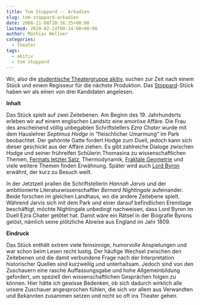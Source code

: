 ```yaml
---
title: Tom Stoppard -- Arkadien
slug: tom-stoppard-arkadien
date: 2008-11-08T20:16:25+00:00
lastmod: 2020-02-14T00:14:08+00:00
author: Mathias Wellner
categories:
  - theater
tags:
  - akitiv
  - tom stoppard
---
```

Wir, also die [studentische Theatergruppe akitiv](http://www.aki.ethz.ch/akitiv/), suchen zur Zeit nach einem Stück und einem Regisseur für die nächste Produktion. Das [Stoppard](http://de.wikipedia.org/wiki/Stoppard)-Stück haben wir als einen von drei Kandidaten angelesen.

**Inhalt**

Das Stück spielt auf zwei Zeitebenen. Am Beginn des 19. Jahrhunderts erleben wir auf einem englischen Landsitz eine amoröse Affäre. Die Frau des anscheinend völlig unbegabten Schriftstellers _Ezra Chater_ wurde mit dem Hauslehrer _Septimus Hodge_ in &#8220;fleischlicher Umarmung&#8221; im Park beobachtet. Der gehörnte Gatte fordert Hodge zum Duell, jedoch kann sich dieser geschickt aus der Affäre ziehen. Es gibt zahlreiche Dialoge zwischen Hodge und seiner frühreifen Schülerin Thomasina zu wissenschaftlichen Themen, [Fermats letzter Satz](http://de.wikipedia.org/wiki/Fermatsche_Vermutung), Thermodynamik, [Fraktale Geometrie](http://de.wikipedia.org/wiki/Fraktale_Geometrie) und viele weitere Themen finden Erwähnung. Später wird auch [Lord Byron](http://de.wikipedia.org/wiki/George_Gordon_Byron) erwähnt, der kurz zu Besuch weilt.

In der Jetztzeit prallen die Schriftstellerin _Hannah Jarvis_ und der ambitionierte Literaturwissenschaftler _Bernard Nightingale_ aufeinander. Beide forschen im gleichen Landhaus, wo die andere Zeitebene spielt. Während Jarvis sich mit dem Park und einer darauf befindlichen Eremitage beschäftigt, möchte Nightingale unbedingt nachweisen, dass Lord Byron im Duell Ezra Chater getötet hat. Damit wäre ein Rätsel in der Biografie Byrons gelöst, nämlich seine plötzliche Abreise aus England im Jahr 1809.

**Eindruck**

Das Stück enthält extrem viele feinsinnige, humorvolle Anspielungen und war schon beim Lesen recht lustig. Der häufige Wechsel zwischen den Zeitebenen und die damit verbundene Frage nach der Interpretation historischer Quellen sind kurzweilig und unterhaltsam. Jedoch sind von den Zuschauern eine rasche Auffassungsgabe und hohe Allgemeinbildung gefordert, um speziell den wissenschaftlichen Gesprächen folgen zu können. Hier hätte ich gewisse Bedenken, ob sich dadurch wirklich alle unsere Zuschauer angesprochen fühlen, die sich vor allem aus Verwandten und Bekannten zusammen setzen und nicht so oft ins Theater gehen.